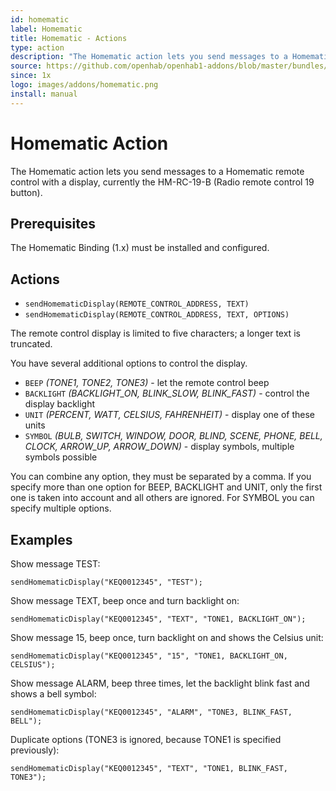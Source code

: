 ```yaml
---
id: homematic
label: Homematic
title: Homematic - Actions
type: action
description: "The Homematic action lets you send messages to a Homematic remote control with a display, currently the HM-RC-19-B (Radio remote control 19 button)."
source: https://github.com/openhab/openhab1-addons/blob/master/bundles/action/org.openhab.action.homematic/README.md
since: 1x
logo: images/addons/homematic.png
install: manual
---
```


<!-- Attention authors: Do not edit directly. Please add your changes to the appropriate source repository -->


# Homematic Action

<AddonLogo/>

The Homematic action lets you send messages to a Homematic remote control with a display, currently the HM-RC-19-B (Radio remote control 19 button).

## Prerequisites

The Homematic Binding (1.x) must be installed and configured.

## Actions

- `sendHomematicDisplay(REMOTE_CONTROL_ADDRESS, TEXT)`
- `sendHomematicDisplay(REMOTE_CONTROL_ADDRESS, TEXT, OPTIONS)`

The remote control display is limited to five characters; a longer text is truncated.

You have several additional options to control the display.

- `BEEP` *(TONE1, TONE2, TONE3)* - let the remote control beep
- `BACKLIGHT` *(BACKLIGHT_ON, BLINK_SLOW, BLINK_FAST)* - control the display backlight
- `UNIT` *(PERCENT, WATT, CELSIUS, FAHRENHEIT)* - display one of these units
- `SYMBOL` *(BULB, SWITCH, WINDOW, DOOR, BLIND, SCENE, PHONE, BELL, CLOCK, ARROW_UP, ARROW_DOWN)* - display symbols, multiple symbols possible

You can combine any option, they must be separated by a comma.
If you specify more than one option for BEEP, BACKLIGHT and UNIT, only the first one is taken into account and all others are ignored.
For SYMBOL you can specify multiple options.

## Examples

Show message TEST:

`sendHomematicDisplay("KEQ0012345", "TEST");`

Show message TEXT, beep once and turn backlight on:

`sendHomematicDisplay("KEQ0012345", "TEXT", "TONE1, BACKLIGHT_ON");`

Show message 15, beep once, turn backlight on and shows the Celsius unit:

`sendHomematicDisplay("KEQ0012345", "15", "TONE1, BACKLIGHT_ON, CELSIUS");`

Show message ALARM, beep three times, let the backlight blink fast and shows a bell symbol:

`sendHomematicDisplay("KEQ0012345", "ALARM", "TONE3, BLINK_FAST, BELL");`

Duplicate options (TONE3 is ignored, because TONE1 is specified previously):

`sendHomematicDisplay("KEQ0012345", "TEXT", "TONE1, BLINK_FAST, TONE3");`

<DocPreviousVersions/>
<EditPageLink/>
